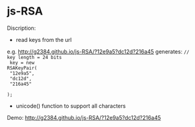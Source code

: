 js-RSA
======
Discription:
- read keys from the url

e.g. http://g2384.github.io/js-RSA/?12e9a5?dc12d?216a45 generates:
<code>// key length = 24 bits<br />
key = new RSAKeyPair(<br />
 "12e9a5",<br />
 "dc12d",<br />
 "216a45"<br />
);</code>
- unicode() function to support all characters

Demo: http://g2384.github.io/js-RSA/?12e9a5?dc12d?216a45
